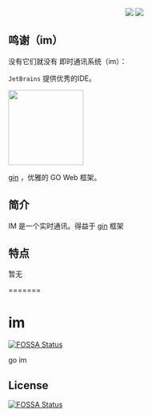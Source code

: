 <p align="center">


<p align="center">
    <img src="https://img.shields.io/badge/GO-1.7.8+-green" />
    <img src="https://img.shields.io/badge/MySQL-5.7+-blueviolet" />
</p>

## 鸣谢（im）

没有它们就没有 即时通讯系统（im）：

`JetBrains` 提供优秀的IDE。

<a href="https://www.jetbrains.com/?from=anjingGo/im" target="_blank">
<img src="https://tva1.sinaimg.cn/large/008eGmZEly1gov9g3tzrnj30u00wj0tn.jpg" width="150"/>
</a>

[gin](https://gin-gonic.com/) ，优雅的 GO Web 框架。



## 简介

IM 是一个实时通讯。得益于 [gin](https://gin-gonic.com/) 框架

## 特点

暂无



=======
# im
[![FOSSA Status](https://app.fossa.com/api/projects/git%2Bgithub.com%2FanjingGo%2Fim.svg?type=shield)](https://app.fossa.com/projects/git%2Bgithub.com%2FanjingGo%2Fim?ref=badge_shield)

go im


## License
[![FOSSA Status](https://app.fossa.com/api/projects/git%2Bgithub.com%2FanjingGo%2Fim.svg?type=large)](https://app.fossa.com/projects/git%2Bgithub.com%2FanjingGo%2Fim?ref=badge_large)

